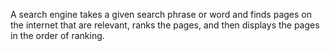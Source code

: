 A search engine takes a given search phrase or word and finds pages on the internet that are relevant, ranks the pages, and then displays the pages in the order of ranking.
